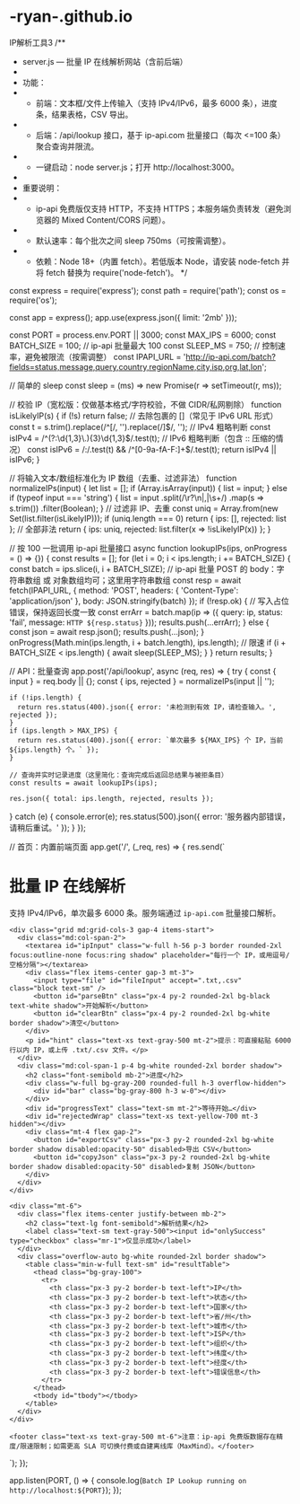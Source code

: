 # -ryan-.github.io
IP解析工具3
/**
 * server.js — 批量 IP 在线解析网站（含前后端）
 *
 * 功能：
 *  - 前端：文本框/文件上传输入（支持 IPv4/IPv6，最多 6000 条），进度条，结果表格，CSV 导出。
 *  - 后端：/api/lookup 接口，基于 ip-api.com 批量接口（每次 <=100 条）聚合查询并限流。
 *  - 一键启动：node server.js；打开 http://localhost:3000。
 *
 * 重要说明：
 *  - ip-api 免费版仅支持 HTTP，不支持 HTTPS；本服务端负责转发（避免浏览器的 Mixed Content/CORS 问题）。
 *  - 默认速率：每个批次之间 sleep 750ms（可按需调整）。
 *  - 依赖：Node 18+（内置 fetch）。若低版本 Node，请安装 node-fetch 并将 fetch 替换为 require('node-fetch')。
 */

const express = require('express');
const path = require('path');
const os = require('os');

const app = express();
app.use(express.json({ limit: '2mb' }));

const PORT = process.env.PORT || 3000;
const MAX_IPS = 6000;
const BATCH_SIZE = 100; // ip-api 批量最大 100
const SLEEP_MS = 750;   // 控制速率，避免被限流（按需调整）
const IPAPI_URL = 'http://ip-api.com/batch?fields=status,message,query,country,regionName,city,isp,org,lat,lon';

// 简单的 sleep
const sleep = (ms) => new Promise(r => setTimeout(r, ms));

// 校验 IP（宽松版：仅做基本格式/字符校验，不做 CIDR/私网剔除）
function isLikelyIP(s) {
  if (!s) return false;
  // 去除包裹的 []（常见于 IPv6 URL 形式）
  const t = s.trim().replace(/^\[/, '').replace(/\]$/, '');
  // IPv4 粗略判断
  const isIPv4 = /^(?:\d{1,3}\.){3}\d{1,3}$/.test(t);
  // IPv6 粗略判断（包含 :: 压缩的情况）
  const isIPv6 = /:/.test(t) && /^[0-9a-fA-F:]+$/.test(t);
  return isIPv4 || isIPv6;
}

// 将输入文本/数组标准化为 IP 数组（去重、过滤非法）
function normalizeIPs(input) {
  let list = [];
  if (Array.isArray(input)) {
    list = input;
  } else if (typeof input === 'string') {
    list = input
      .split(/\r?\n|,|\s+/)
      .map(s => s.trim())
      .filter(Boolean);
  }
  // 过滤非 IP、去重
  const uniq = Array.from(new Set(list.filter(isLikelyIP)));
  if (uniq.length === 0) return { ips: [], rejected: list }; // 全部非法
  return { ips: uniq, rejected: list.filter(x => !isLikelyIP(x)) };
}

// 按 100 一批调用 ip-api 批量接口
async function lookupIPs(ips, onProgress = () => {}) {
  const results = [];
  for (let i = 0; i < ips.length; i += BATCH_SIZE) {
    const batch = ips.slice(i, i + BATCH_SIZE);
    // ip-api 批量 POST 的 body：字符串数组 或 对象数组均可；这里用字符串数组
    const resp = await fetch(IPAPI_URL, {
      method: 'POST',
      headers: { 'Content-Type': 'application/json' },
      body: JSON.stringify(batch)
    });
    if (!resp.ok) {
      // 写入占位错误，保持返回长度一致
      const errArr = batch.map(ip => ({ query: ip, status: 'fail', message: `HTTP ${resp.status}` }));
      results.push(...errArr);
    } else {
      const json = await resp.json();
      results.push(...json);
    }
    onProgress(Math.min(ips.length, i + batch.length), ips.length);
    // 限速
    if (i + BATCH_SIZE < ips.length) {
      await sleep(SLEEP_MS);
    }
  }
  return results;
}

// API：批量查询
app.post('/api/lookup', async (req, res) => {
  try {
    const { input } = req.body || {};
    const { ips, rejected } = normalizeIPs(input || '');

    if (!ips.length) {
      return res.status(400).json({ error: '未检测到有效 IP，请检查输入。', rejected });
    }
    if (ips.length > MAX_IPS) {
      return res.status(400).json({ error: `单次最多 ${MAX_IPS} 个 IP，当前 ${ips.length} 个。` });
    }

    // 查询并实时记录进度（这里简化：查询完成后返回总结果与被拒条目）
    const results = await lookupIPs(ips);

    res.json({ total: ips.length, rejected, results });
  } catch (e) {
    console.error(e);
    res.status(500).json({ error: '服务器内部错误，请稍后重试。' });
  }
});

// 首页：内置前端页面
app.get('/', (_req, res) => {
  res.send(`<!DOCTYPE html>
<html lang="zh-CN">
<head>
  <meta charset="utf-8" />
  <meta name="viewport" content="width=device-width, initial-scale=1" />
  <title>批量 IP 在线解析</title>
  <script src="https://cdn.tailwindcss.com"></script>
</head>
<body class="bg-gray-50 text-gray-800">
  <div class="max-w-6xl mx-auto p-6">
    <h1 class="text-2xl md:text-3xl font-bold mb-4">批量 IP 在线解析</h1>
    <p class="text-sm text-gray-600 mb-6">支持 IPv4/IPv6，单次最多 6000 条。服务端通过 <code>ip-api.com</code> 批量接口解析。</p>

    <div class="grid md:grid-cols-3 gap-4 items-start">
      <div class="md:col-span-2">
        <textarea id="ipInput" class="w-full h-56 p-3 border rounded-2xl focus:outline-none focus:ring shadow" placeholder="每行一个 IP，或用逗号/空格分隔"></textarea>
        <div class="flex items-center gap-3 mt-3">
          <input type="file" id="fileInput" accept=".txt,.csv" class="block text-sm" />
          <button id="parseBtn" class="px-4 py-2 rounded-2xl bg-black text-white shadow">开始解析</button>
          <button id="clearBtn" class="px-4 py-2 rounded-2xl bg-white border shadow">清空</button>
        </div>
        <p id="hint" class="text-xs text-gray-500 mt-2">提示：可直接粘贴 6000 行以内 IP，或上传 .txt/.csv 文件。</p>
      </div>
      <div class="md:col-span-1 p-4 bg-white rounded-2xl border shadow">
        <h2 class="font-semibold mb-2">进度</h2>
        <div class="w-full bg-gray-200 rounded-full h-3 overflow-hidden">
          <div id="bar" class="bg-gray-800 h-3 w-0"></div>
        </div>
        <div id="progressText" class="text-sm mt-2">等待开始…</div>
        <div id="rejectedWrap" class="text-xs text-yellow-700 mt-3 hidden"></div>
        <div class="mt-4 flex gap-2">
          <button id="exportCsv" class="px-3 py-2 rounded-2xl bg-white border shadow disabled:opacity-50" disabled>导出 CSV</button>
          <button id="copyJson" class="px-3 py-2 rounded-2xl bg-white border shadow disabled:opacity-50" disabled>复制 JSON</button>
        </div>
      </div>
    </div>

    <div class="mt-6">
      <div class="flex items-center justify-between mb-2">
        <h2 class="text-lg font-semibold">解析结果</h2>
        <label class="text-sm text-gray-500"><input id="onlySuccess" type="checkbox" class="mr-1">仅显示成功</label>
      </div>
      <div class="overflow-auto bg-white rounded-2xl border shadow">
        <table class="min-w-full text-sm" id="resultTable">
          <thead class="bg-gray-100">
            <tr>
              <th class="px-3 py-2 border-b text-left">IP</th>
              <th class="px-3 py-2 border-b text-left">状态</th>
              <th class="px-3 py-2 border-b text-left">国家</th>
              <th class="px-3 py-2 border-b text-left">省/州</th>
              <th class="px-3 py-2 border-b text-left">城市</th>
              <th class="px-3 py-2 border-b text-left">ISP</th>
              <th class="px-3 py-2 border-b text-left">组织</th>
              <th class="px-3 py-2 border-b text-left">纬度</th>
              <th class="px-3 py-2 border-b text-left">经度</th>
              <th class="px-3 py-2 border-b text-left">错误信息</th>
            </tr>
          </thead>
          <tbody id="tbody"></tbody>
        </table>
      </div>
    </div>

    <footer class="text-xs text-gray-500 mt-6">注意：ip-api 免费版数据存在精度/限速限制；如需更高 SLA 可切换付费或自建离线库（MaxMind）。</footer>
  </div>

  <script>
    const MAX_IPS = ${MAX_IPS};
    const ta = document.getElementById('ipInput');
    const fileInput = document.getElementById('fileInput');
    const btn = document.getElementById('parseBtn');
    const clearBtn = document.getElementById('clearBtn');
    const bar = document.getElementById('bar');
    const progressText = document.getElementById('progressText');
    const tbody = document.getElementById('tbody');
    const onlySuccess = document.getElementById('onlySuccess');
    const exportCsvBtn = document.getElementById('exportCsv');
    const copyJsonBtn = document.getElementById('copyJson');
    const rejectedWrap = document.getElementById('rejectedWrap');

    let lastResults = [];

    function setProgress(done, total) {
      if (!total) total = 0;
      const pct = total ? Math.round(done * 100 / total) : 0;
      bar.style.width = pct + '%';
      progressText.textContent = total ? `已完成 ${done}/${total}（${pct}%）` : '等待开始…';
    }

    function parseCsvLine(v) {
      if (v == null) return '';
      const s = String(v);
      if (/[",\n]/.test(s)) {
        return '"' + s.replace(/"/g, '""') + '"';
      }
      return s;
    }

    function toCSV(rows) {
      const header = ['IP','状态','国家','省/州','城市','ISP','组织','纬度','经度','错误信息'];
      const lines = [header.map(parseCsvLine).join(',')];
      for (const r of rows) {
        const line = [
          r.query || '', r.status || '', r.country || '', r.regionName || '', r.city || '', r.isp || '', r.org || '', r.lat ?? '', r.lon ?? '', r.message || ''
        ].map(parseCsvLine).join(',');
        lines.push(line);
      }
      return lines.join('\n');
    }

    function renderTable(rows) {
      tbody.innerHTML = '';
      const filtered = onlySuccess.checked ? rows.filter(r => r.status === 'success') : rows;
      for (const r of filtered) {
        const tr = document.createElement('tr');
        tr.innerHTML = `
          <td class="px-3 py-2 border-b whitespace-nowrap">${r.query || ''}</td>
          <td class="px-3 py-2 border-b">${r.status || ''}</td>
          <td class="px-3 py-2 border-b">${r.country || ''}</td>
          <td class="px-3 py-2 border-b">${r.regionName || ''}</td>
          <td class="px-3 py-2 border-b">${r.city || ''}</td>
          <td class="px-3 py-2 border-b">${r.isp || ''}</td>
          <td class="px-3 py-2 border-b">${r.org || ''}</td>
          <td class="px-3 py-2 border-b">${r.lat ?? ''}</td>
          <td class="px-3 py-2 border-b">${r.lon ?? ''}</td>
          <td class="px-3 py-2 border-b text-red-600">${r.message || ''}</td>
        `;
        tbody.appendChild(tr);
      }
    }

    onlySuccess.addEventListener('change', () => renderTable(lastResults));

    clearBtn.addEventListener('click', () => {
      ta.value = '';
      tbody.innerHTML = '';
      setProgress(0, 0);
      rejectedWrap.classList.add('hidden');
      exportCsvBtn.disabled = true;
      copyJsonBtn.disabled = true;
    });

    fileInput.addEventListener('change', async (e) => {
      const file = e.target.files[0];
      if (!file) return;
      const text = await file.text();
      const joiner = ta.value && !ta.value.endsWith('\n') ? '\n' : '';
      ta.value += joiner + text;
    });

    btn.addEventListener('click', async () => {
      const input = ta.value;
      setProgress(0, 0);
      tbody.innerHTML = '';
      progressText.textContent = '解析中…';
      exportCsvBtn.disabled = true;
      copyJsonBtn.disabled = true;
      rejectedWrap.classList.add('hidden');

      try {
        const resp = await fetch('/api/lookup', {
          method: 'POST',
          headers: { 'Content-Type': 'application/json' },
          body: JSON.stringify({ input })
        });
        const data = await resp.json();
        if (!resp.ok) {
          progressText.textContent = data.error || '解析失败';
          return;
        }
        lastResults = data.results || [];
        setProgress(data.total || lastResults.length, data.total || lastResults.length);
        renderTable(lastResults);
        progressText.textContent = `完成：共 ${data.total} 条`;
        exportCsvBtn.disabled = false;
        copyJsonBtn.disabled = false;

        if (data.rejected && data.rejected.length) {
          rejectedWrap.classList.remove('hidden');
          rejectedWrap.textContent = `已忽略 ${data.rejected.length} 条非 IP 内容（例如：${data.rejected.slice(0,5).join('、')}${data.rejected.length>5?'…':''}）`;
        }
      } catch (e) {
        console.error(e);
        progressText.textContent = '网络或服务器错误';
      }
    });

    exportCsvBtn.addEventListener('click', () => {
      const csv = toCSV(lastResults);
      const blob = new Blob([csv], { type: 'text/csv;charset=utf-8;' });
      const url = URL.createObjectURL(blob);
      const a = document.createElement('a');
      a.href = url;
      a.download = 'ip_lookup_results.csv';
      document.body.appendChild(a);
      a.click();
      a.remove();
      URL.revokeObjectURL(url);
    });

    copyJsonBtn.addEventListener('click', async () => {
      try {
        await navigator.clipboard.writeText(JSON.stringify(lastResults, null, 2));
        copyJsonBtn.textContent = '已复制';
        setTimeout(() => (copyJsonBtn.textContent = '复制 JSON'), 1200);
      } catch {
        alert('复制失败，请手动选择文本复制');
      }
    });
  </script>
</body>
</html>`);
});

app.listen(PORT, () => {
  console.log(`Batch IP Lookup running on http://localhost:${PORT}`);
});

